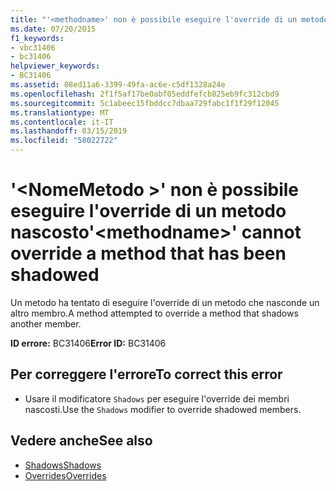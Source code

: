```yaml
---
title: "'<methodname>' non è possibile eseguire l'override di un metodo nascosto"
ms.date: 07/20/2015
f1_keywords:
- vbc31406
- bc31406
helpviewer_keywords:
- BC31406
ms.assetid: 08ed11a6-3399-49fa-ac6e-c5df1328a24e
ms.openlocfilehash: 2f1f5af17be0abf05eddfefcb825eb9fc312cbd9
ms.sourcegitcommit: 5c1abeec15fbddcc7dbaa729fabc1f1f29f12045
ms.translationtype: MT
ms.contentlocale: it-IT
ms.lasthandoff: 03/15/2019
ms.locfileid: "58022722"
---
```

# <a name="methodname-cannot-override-a-method-that-has-been-shadowed"></a><span data-ttu-id="c67e8-102">'\<NomeMetodo >' non è possibile eseguire l'override di un metodo nascosto</span><span class="sxs-lookup"><span data-stu-id="c67e8-102">'\<methodname>' cannot override a method that has been shadowed</span></span>
<span data-ttu-id="c67e8-103">Un metodo ha tentato di eseguire l'override di un metodo che nasconde un altro membro.</span><span class="sxs-lookup"><span data-stu-id="c67e8-103">A method attempted to override a method that shadows another member.</span></span>  
  
 <span data-ttu-id="c67e8-104">**ID errore:** BC31406</span><span class="sxs-lookup"><span data-stu-id="c67e8-104">**Error ID:** BC31406</span></span>  
  
## <a name="to-correct-this-error"></a><span data-ttu-id="c67e8-105">Per correggere l'errore</span><span class="sxs-lookup"><span data-stu-id="c67e8-105">To correct this error</span></span>  
  
-   <span data-ttu-id="c67e8-106">Usare il modificatore `Shadows` per eseguire l'override dei membri nascosti.</span><span class="sxs-lookup"><span data-stu-id="c67e8-106">Use the `Shadows` modifier to override shadowed members.</span></span>  
  
## <a name="see-also"></a><span data-ttu-id="c67e8-107">Vedere anche</span><span class="sxs-lookup"><span data-stu-id="c67e8-107">See also</span></span>

- [<span data-ttu-id="c67e8-108">Shadows</span><span class="sxs-lookup"><span data-stu-id="c67e8-108">Shadows</span></span>](../../visual-basic/language-reference/modifiers/shadows.md)
- [<span data-ttu-id="c67e8-109">Overrides</span><span class="sxs-lookup"><span data-stu-id="c67e8-109">Overrides</span></span>](../../visual-basic/language-reference/modifiers/overrides.md)
